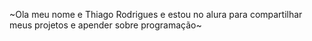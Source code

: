 ~Ola meu nome e Thiago Rodrigues e estou no alura para compartilhar meus projetos e apender sobre programação~
